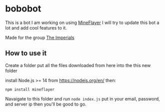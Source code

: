 # bobobot
This is a bot I am working on using [MineFlayer](https://github.com/PrismarineJS/mineflayer/tree/master/) I will try to update this bot a lot and add cool features to it.

Made for the group [The Imperials](https://discord.gg/tYMF7Rb5JY)

## How to use it
Create a folder put all the files downloaded from here into the this new folder

install Node.js >= 14 from https://nodejs.org/en/ then:
```
npm install mineflayer
```
Navaigate to this folder and run ``` node index.js ``` put in your email, password, and server ip then you'll be good to go.
